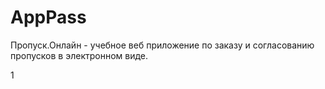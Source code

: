 # AppPass
Пропуск.Онлайн - учебное веб приложение по заказу и согласованию пропусков в электронном виде. 

1
